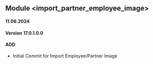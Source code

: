 ## Module <import_partner_employee_image>

#### 11.06.2024
#### Version 17.0.1.0.0
#### ADD
- Initial Commit for Import Employee/Partner Image
